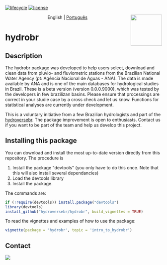 [![lifecycle](https://img.shields.io/badge/lifecycle-experimental-orange.svg)](https://www.tidyverse.org/lifecycle/#experimental) 
[![license](https://img.shields.io/badge/license-GPL3-lightgrey.svg)](https://choosealicense.com/)

<img align='right' src='https://github.com/hydroversebr/hydrobr/blob/main/man/figures/logo.png' width="100">

<p align="center">
  <span>English</span> |
  <a href="https://github.com/hydroversebr/hydrobr/tree/main/lang/portugues">Português</a>

# hydrobr 


## Description

The hydrobr package was developed to help users select, download and clean data from pluvio- and fluviometric stations from the Brazilian National Water Agency (pt: Agência Nacional de Águas - ANA). The data is made available by ANA and is one of the main databases for hydrological studies in Brazil. These is a beta version (version 0.0.0.9000), which was tested by the developers in few brazilizan basins. Please ensure that processings are correct in your studie case by a cross check and let us know. Functions for statistical analyses are currently under development.

This is a voluntary initiative from a few Brazilian hydrologists and part of the <a href="https://github.com/hydroversebr/">hydroversebr</a>. The package improvement is open to enthusiasts. Contact us if you want to be part of the team and help us develop this project.

## Installing this package

You can download and install the most up-to-date version directly from this repository. The procedure is
1. Install the package "devtools" (you only have to do this once. Note that this will also install several dependancies)
2. Load the devtools library
3. Install the package.

The commands are:
``` R
if (!require(devtools)) install.package("devtools")
library(devtools)
install_github("hydroversebr/hydrobr", build_vignettes = TRUE)
```
To read the vignettes and examples of how to use the package:

``` R
vignette(package = 'hydrobr', topic = 'intro_to_hydrobr')
```

## Contact

<div> 
  <a href = "mailto:hydroversebr@gmail.com; tcalegario@gmail.com; daniel_althoff@hotmail.com;"><img src="https://img.shields.io/badge/Gmail-D14836?style=for-the-badge&logo=gmail&logoColor=white" target="_blank"></a>



